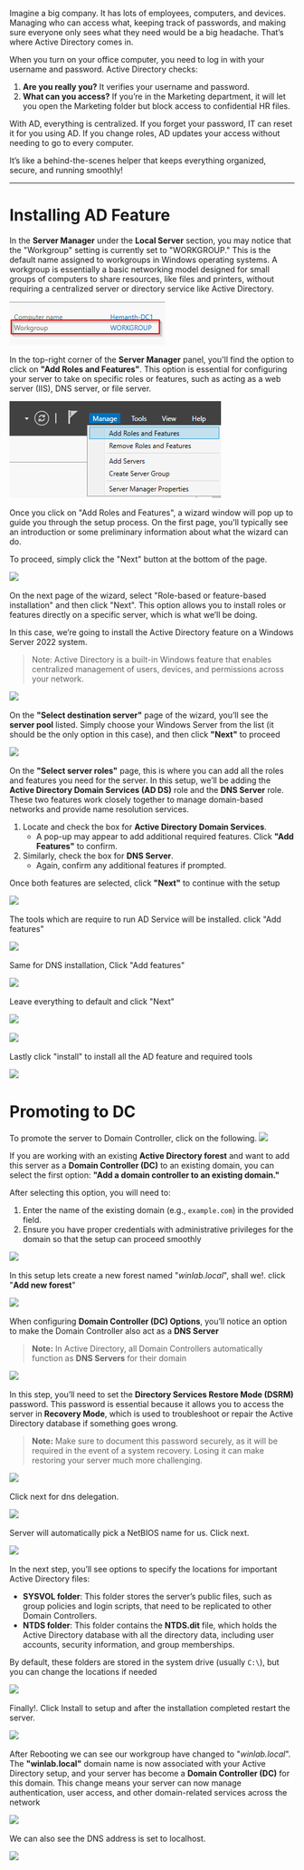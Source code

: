 
Imagine a big company. It has lots of employees, computers, and devices. Managing who can access what, keeping track of passwords, and making sure everyone only sees what they need would be a big headache. That’s where Active Directory comes in.

When you turn on your office computer, you need to log in with your username and password. Active Directory checks:

1. **Are you really you?** It verifies your username and password.
2. **What can you access?** If you’re in the Marketing department, it will let you open the Marketing folder but block access to confidential HR files.

With AD, everything is centralized. If you forget your password, IT can reset it for you using AD. If you change roles, AD updates your access without needing to go to every computer.

It’s like a behind-the-scenes helper that keeps everything organized, secure, and running smoothly!

---

# Installing AD Feature

In the **Server Manager** under the **Local Server** section, you may notice that the "Workgroup" setting is currently set to "WORKGROUP." This is the default name assigned to workgroups in Windows operating systems. A workgroup is essentially a basic networking model designed for small groups of computers to share resources, like files and printers, without requiring a centralized server or directory service like Active Directory.

![](img/workgroup.png)

In the top-right corner of the **Server Manager** panel, you'll find the option to click on **"Add Roles and Features"**. This option is essential for configuring your server to take on specific roles or features, such as acting as a web server (IIS), DNS server, or file server.

![](img/add%20feature%20menu.png)

Once you click on "Add Roles and Features", a wizard window will pop up to guide you through the setup process. On the first page, you'll typically see an introduction or some preliminary information about what the wizard can do.

To proceed, simply click the "Next" button at the bottom of the page.

![](setup-page.png)

On the next page of the wizard, select "Role-based or feature-based installation" and then click "Next". This option allows you to install roles or features directly on a specific server, which is what we’ll be doing.

In this case, we’re going to install the Active Directory feature on a Windows Server 2022 system.

>Note: Active Directory is a built-in Windows feature that enables centralized management of users, devices, and permissions across your network. 

![](role-based-option.png)

On the **"Select destination server"** page of the wizard, you’ll see the **server pool** listed. Simply choose your Windows Server from the list (it should be the only option in this case), and then click **"Next"** to proceed

![](select-server-pool.png)

On the **"Select server roles"** page, this is where you can add all the roles and features you need for the server. In this setup, we’ll be adding the **Active Directory Domain Services (AD DS)** role and the **DNS Server** role. These two features work closely together to manage domain-based networks and provide name resolution services.

1. Locate and check the box for **Active Directory Domain Services**.
    - A pop-up may appear to add additional required features. Click **"Add Features"** to confirm.
2. Similarly, check the box for **DNS Server**.
    - Again, confirm any additional features if prompted.

Once both features are selected, click **"Next"** to continue with the setup

![](Add-Ad-feature.png)

The tools which are require to run AD Service will be installed. click "Add features"

![](ad-tool.png)


Same for DNS installation, Click "Add features"

![](dns-tool.png)

Leave everything to default and click "Next"


![](nothing-page-2.png)

![](dns-nothing-page.png)

Lastly click "install" to install all the AD feature and required tools

![](confim-install-ad.png)

# Promoting to DC

To promote the server to Domain Controller, click on the following.
![](promoting-to-dc-initial.png)

If you are working with an existing **Active Directory forest** and want to add this server as a **Domain Controller (DC)** to an existing domain, you can select the first option: **"Add a domain controller to an existing domain."**

After selecting this option, you will need to:

1. Enter the name of the existing domain (e.g., `example.com`) in the provided field.
2. Ensure you have proper credentials with administrative privileges for the domain so that the setup can proceed smoothly

![](add-existing-forest.png)

In this setup lets create a new forest named "*winlab.local*", shall we!. click "**Add new forest**"

![](new-forest.png)

When configuring **Domain Controller (DC) Options**, you’ll notice an option to make the Domain Controller also act as a **DNS Server**

>**Note:** In Active Directory, all Domain Controllers automatically function as **DNS Servers** for their domain

![](forest-setup.png)

In this step, you’ll need to set the **Directory Services Restore Mode (DSRM)** password. This password is essential because it allows you to access the server in **Recovery Mode**, which is used to troubleshoot or repair the Active Directory database if something goes wrong.

>**Note:** Make sure to document this password securely, as it will be required in the event of a system recovery. Losing it can make restoring your server much more challenging.

![](dsrn-pass.png)

Click next for dns delegation.

![](next.png)

Server will automatically pick a NetBIOS name for us. Click next.

![](netbios.png)

In the next step, you’ll see options to specify the locations for important Active Directory files:

- **SYSVOL folder**: This folder stores the server’s public files, such as group policies and login scripts, that need to be replicated to other Domain Controllers.
- **NTDS folder**: This folder contains the **NTDS.dit** file, which holds the Active Directory database with all the directory data, including user accounts, security information, and group memberships.

By default, these folders are stored in the system drive (usually `C:\`), but you can change the locations if needed

![](ntds-sysvol-folders.png)

Finally!. Click Install to setup and after the installation completed restart the server.

![](final-install.png)

After Rebooting we can see our workgroup have changed to "*winlab.local*". The **"winlab.local"** domain name is now associated with your Active Directory setup, and your server has become a **Domain Controller (DC)** for this domain. This change means your server can now manage authentication, user access, and other domain-related services across the network

![](succ.png)

We can also see the DNS address is set to localhost.

![](dns-local.png)